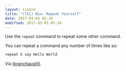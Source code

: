 ```yaml
---
layout: single
title: "(TIL) Nix: Repeat Yourself"
date: 2017-03-03 05:34
modified: 2017-03-03 05:34
---
```


Use the `repeat` command to repeat some other command.

You can repeat a command any number of times like so:

```bash
repeat 5 say Hello World
```

Via [jbranchaud/til](https://github.com/jbranchaud/til).

